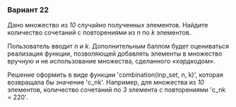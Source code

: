 ### Вариант 22

Дано множество из _10_ случайно полученных элементов. Найдите количество
сочетаний с повторениями из _n_ по _k_ элементов.

Пользователь вводит _n_ и _k_. Дополнительным баллом будет оцениваться
реализация функции, позволяющей добавлять элементы в множество вручную и не
использование множества, сделанного _«хардкодом»_.

Решение оформить в виде функции 'combination(inp_set, n, k)', которая возвращала
бы значение 'c_nk'. Например, для множества из _10_ элементов, количество сочетаний по _3_
элемента с повторениями 'c_nk = 220'.
